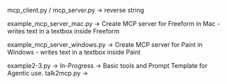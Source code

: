 mcp_client.py / mcp_server.py -> reverse string

example_mcp_server_mac.py -> Create MCP server for Freeform in Mac - writes text in a textbox inside Freeform

example_mcp_server_windows.py -> Create MCP server for Paint in Windows - writes text in a textbox inside Paint

example2-3.py -> In-Progress -> Basic tools and Prompt Template for Agentic use.
talk2mcp.py -> 